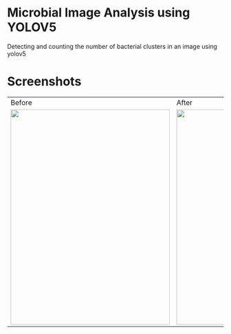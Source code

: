 # Microbial Image Analysis using YOLOV5

Detecting and counting the number of bacterial clusters in an image using yolov5

# Screenshots

<table>
  <tr>
    <td>Before</td>
     <td>After</td>
    
  </tr>
  <tr>
    <td><img src="https://user-images.githubusercontent.com/78432101/230958081-e9424ccd-214c-40d8-89e9-855dc516512c.jpg" width=370 height=500></td>
    <td><img src="https://user-images.githubusercontent.com/78432101/230957714-5c94e2cf-ff09-4cf0-9bd9-bb67ae4ab991.png" width=670 height=500></td>
   
    
    
  </tr>

